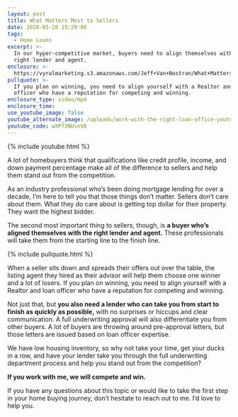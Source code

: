 ```yaml
---
layout: post
title: What Matters Most to Sellers
date: 2020-05-28 15:29:00
tags:
  - Home Loans
excerpt: >-
  In our hyper-competitive market, buyers need to align themselves with the
  right lender and agent.
enclosure: >-
  https://vyralmarketing.s3.amazonaws.com/Jeff+Van+Nostran/What+Matters+Most+to+Sellers.mp4
pullquote: >-
  If you plan on winning, you need to align yourself with a Realtor and loan
  officer who have a reputation for competing and winning.
enclosure_type: video/mp4
enclosure_time:
use_youtube_image: false
youtube_alternate_image: /uploads/work-with-the-right-loan-office-youtube.jpg
youtube_code: wXPf3NUsnV8
---
```


{% include youtube.html %}

A lot of homebuyers think that qualifications like credit profile, income, and down payment percentage make all of the difference to sellers and help them stand out from the competition.&nbsp;

As an industry professional who’s been doing mortgage lending for over a decade, I’m here to tell you that those things don’t matter. Sellers don’t care about them. What they do care about is getting top dollar for their property. They want the highest bidder.&nbsp;

The second most important thing to sellers, though, is **a buyer who’s aligned themselves with the right lender and agent.** These professionals will take them from the starting line to the finish line.&nbsp;

{% include pullquote.html %}

When a seller sits down and spreads their offers out over the table, the listing agent they hired as their advisor will help them choose one winner and a lot of losers. If you plan on winning, you need to align yourself with a Realtor and loan officer who have a reputation for competing and winning.&nbsp;

Not just that, but **you also need a lender who can take you from start to finish as quickly as possible,** with no surprises or hiccups and clear communication. A full underwriting approval will also differentiate you from other buyers. A lot of buyers are throwing around pre-approval letters, but those letters are issued based on loan officer expertise.&nbsp;

We have low housing inventory, so why not take your time, get your ducks in a row, and have your lender take you through the full underwriting department process and help you stand out from the competition?

**If you work with me, we will compete and win.&nbsp;**

If you have any questions about this topic or would like to take the first step in your home buying journey, don’t hesitate to reach out to me. I’d love to help you.